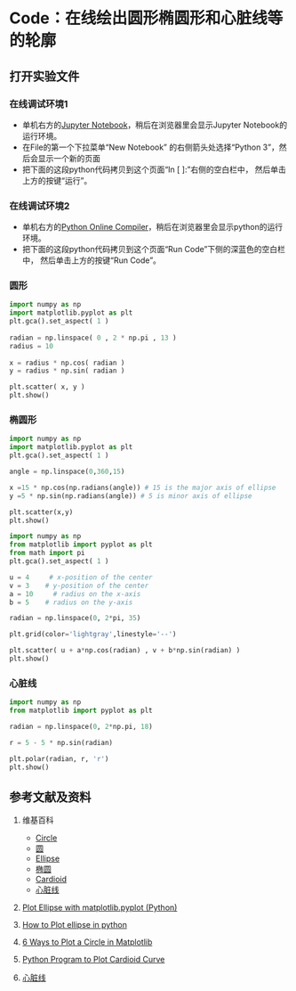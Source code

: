 # Code：在线绘出圆形椭圆形和心脏线等的轮廓

## 打开实验文件

### 在线调试环境1

- 单机右方的[Jupyter Notebook](https://mybinder.org/v2/gh/ipython/ipython-in-depth/master?filepath=binder/Index.ipynb)，稍后在浏览器里会显示Jupyter Notebook的运行环境。
- 在File的第一个下拉菜单“New Notebook” 的右侧箭头处选择“Python 3”，然后会显示一个新的页面
- 把下面的这段python代码拷贝到这个页面“In [ ]:”右侧的空白栏中， 然后单击上方的按键“运行”。

### 在线调试环境2

- 单机右方的[Python Online Compiler](https://www.alphacodingskills.com/compile-python-online.php)，稍后在浏览器里会显示python的运行环境。
- 把下面的这段python代码拷贝到这个页面“Run Code”下侧的深蓝色的空白栏中， 然后单击上方的按键“Run Code”。

### 圆形
```python
import numpy as np 
import matplotlib.pyplot as plt 
plt.gca().set_aspect( 1 ) 
 
radian = np.linspace( 0 , 2 * np.pi , 13 ) 
radius = 10
 
x = radius * np.cos( radian ) 
y = radius * np.sin( radian ) 

plt.scatter( x, y ) 
plt.show()
```

### 椭圆形
```python
import numpy as np
import matplotlib.pyplot as plt
plt.gca().set_aspect( 1 ) 

angle = np.linspace(0,360,15)

x =15 * np.cos(np.radians(angle)) # 15 is the major axis of ellipse
y =5 * np.sin(np.radians(angle)) # 5 is minor axis of ellipse

plt.scatter(x,y) 
plt.show()
```

```python
import numpy as np
from matplotlib import pyplot as plt
from math import pi
plt.gca().set_aspect( 1 ) 

u = 4     # x-position of the center
v = 3    # y-position of the center
a = 10     # radius on the x-axis
b = 5    # radius on the y-axis

radian = np.linspace(0, 2*pi, 35)

plt.grid(color='lightgray',linestyle='--')

plt.scatter( u + a*np.cos(radian) , v + b*np.sin(radian) )
plt.show()
```

### 心脏线
```python
import numpy as np
from matplotlib import pyplot as plt

radian = np.linspace(0, 2*np.pi, 18)

r = 5 - 5 * np.sin(radian)

plt.polar(radian, r, 'r')
plt.show()
```

## 参考文献及资料

1. 维基百科
	- [Circle](https://en.wikipedia.org/wiki/Circle) 
	- [圆](https://zh.wikipedia.org/wiki/%E5%9C%86) 
	- [Ellipse](https://en.wikipedia.org/wiki/Ellipse) 
	- [椭圆](https://zh.wikipedia.org/wiki/%E6%A4%AD%E5%9C%86) 
	- [Cardioid](https://en.wikipedia.org/wiki/Cardioid) 
	- [心脏线](https://zh.wikipedia.org/wiki/%E5%BF%83%E8%84%8F%E7%BA%BF) 

2. [Plot Ellipse with matplotlib.pyplot (Python)](https://stackoverflow.com/questions/10952060/plot-ellipse-with-matplotlib-pyplot-python)
3. [How to Plot ellipse in python](https://www.engineerknow.com/2021/03/how-to-plot-ellipse-in-python.html)
4. [6 Ways to Plot a Circle in Matplotlib](https://www.pythonpool.com/matplotlib-circle/)
5. [Python Program to Plot Cardioid Curve](https://www.codesansar.com/python-programming-examples/plot-cardioid-curve.htm)
6. [心脏线](https://baike.baidu.com/item/%E5%BF%83%E8%84%8F%E7%BA%BF/10323843?fromtitle=%E5%BF%83%E5%BD%A2%E7%BA%BF&fromid=10018818)



